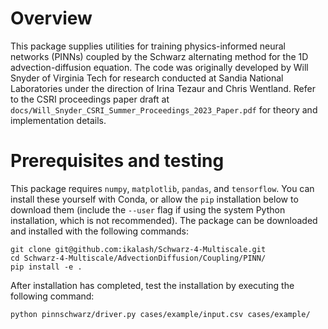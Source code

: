 
# Overview

This package supplies utilities for training physics-informed neural networks (PINNs) coupled by the Schwarz alternating method for the 1D advection-diffusion equation. The code was originally developed by Will Snyder of Virginia Tech for research conducted at Sandia National Laboratories under the direction of Irina Tezaur and Chris Wentland. Refer to the CSRI proceedings paper draft at `docs/Will_Snyder_CSRI_Summer_Proceedings_2023_Paper.pdf` for theory and implementation details.

# Prerequisites and testing

This package requires `numpy`, `matplotlib`, `pandas`, and `tensorflow`. You can install these yourself with Conda, or allow the `pip` installation below to download them (include the `--user` flag if using the system Python installation, which is not recommended). The package can be downloaded and installed with the following commands:

```
git clone git@github.com:ikalash/Schwarz-4-Multiscale.git
cd Schwarz-4-Multiscale/AdvectionDiffusion/Coupling/PINN/
pip install -e .
```

After installation has completed, test the installation by executing the following command:

```
python pinnschwarz/driver.py cases/example/input.csv cases/example/
```
